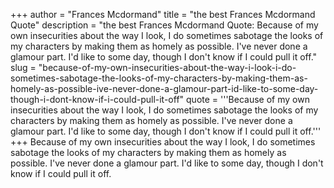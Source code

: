 +++
author = "Frances Mcdormand"
title = "the best Frances Mcdormand Quote"
description = "the best Frances Mcdormand Quote: Because of my own insecurities about the way I look, I do sometimes sabotage the looks of my characters by making them as homely as possible. I've never done a glamour part. I'd like to some day, though I don't know if I could pull it off."
slug = "because-of-my-own-insecurities-about-the-way-i-look-i-do-sometimes-sabotage-the-looks-of-my-characters-by-making-them-as-homely-as-possible-ive-never-done-a-glamour-part-id-like-to-some-day-though-i-dont-know-if-i-could-pull-it-off"
quote = '''Because of my own insecurities about the way I look, I do sometimes sabotage the looks of my characters by making them as homely as possible. I've never done a glamour part. I'd like to some day, though I don't know if I could pull it off.'''
+++
Because of my own insecurities about the way I look, I do sometimes sabotage the looks of my characters by making them as homely as possible. I've never done a glamour part. I'd like to some day, though I don't know if I could pull it off.
